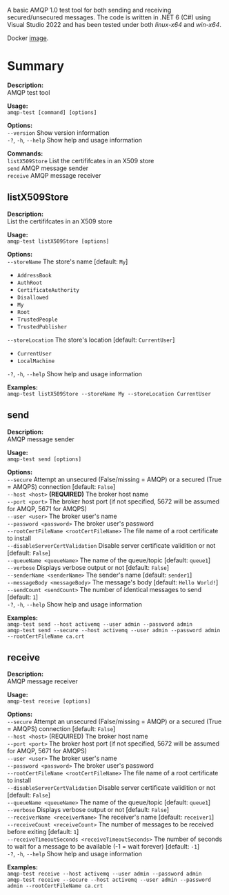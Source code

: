 A basic AMQP 1.0 test tool for both sending and receiving secured/unsecured messages. The code is written in .NET 6 (C#) using Visual Studio 2022 and has been tested under both *linux-x64* and *win-x64*.

Docker [image](https://hub.docker.com/repository/docker/danbrill/amqp-test).

# Summary

**Description:**<br>
AMQP test tool<br>

**Usage:**<br>
``amqp-test [command] [options]``<br>

**Options:**<br>
``--version`` Show version information<br>
``-?``, ``-h``, ``--help`` Show help and usage information<br>

**Commands:**<br>
``listX509Store`` List the certififcates in an X509 store<br>
``send`` AMQP message sender<br>
``receive`` AMQP message receiver<br>

## listX509Store<br>

**Description:**<br>
List the certififcates in an X509 store<br>

**Usage:**<br>
``amqp-test listX509Store [options]``<br>

**Options:**<br>
``--storeName`` The store's name [default: ``My``]
* ``AddressBook``
* ``AuthRoot``
* ``CertificateAuthority``
* ``Disallowed``
* ``My``
* ``Root``
* ``TrustedPeople``
* ``TrustedPublisher``

``--storeLocation`` The store's location [default: ``CurrentUser``]
* ``CurrentUser``
* ``LocalMachine``

``-?``, ``-h``, ``--help`` Show help and usage information

**Examples:**<br>
``amqp-test listX509Store --storeName My --storeLocation CurrentUser``

## send

**Description:**<br>
AMQP message sender<br>

**Usage:**<br>
``amqp-test send [options]``<br>

**Options:**<br>
``--secure`` Attempt an unsecured (False/missing = AMQP) or a secured (True = AMQPS) connection [default: ``False``]<br>
``--host <host>`` **(REQUIRED)** The broker host name<br>
``--port <port>`` The broker host port (if not specified, 5672 will be assumed for AMQP, 5671 for AMQPS)<br>
``--user <user>`` The broker user's name<br>
``--password <password>`` The broker user's password<br>
``--rootCertFileName <rootCertFileName>`` The file name of a root certificate to install<br>
``--disableServerCertValidation`` Disable server certificate validition or not [default: ``False``]<br>
``--queueName <queueName>`` The name of the queue/topic [default: ``queue1``]<br>
``--verbose`` Displays verbose output or not [default: ``False``]<br>
``--senderName <senderName>`` The sender's name [default: ``sender1``]<br>
``--messageBody <messageBody>`` The message's body [default: ``Hello World!``]<br>
``--sendCount <sendCount>`` The number of identical messages to send [default: ``1``]<br>
``-?``, ``-h``, ``--help`` Show help and usage information<br>

**Examples:**<br>
``amqp-test send --host activemq --user admin --password admin``<br>
``amqp-test send --secure --host activemq --user admin --password admin --rootCertFileName ca.crt``<br>

## receive

**Description:**<br>
AMQP message receiver<br>

**Usage:**<br>
``amqp-test receive [options]``<br>

**Options:**<br>
``--secure`` Attempt an unsecured (False/missing = AMQP) or a secured (True = AMQPS) connection [default: ``False``]<br>
``--host <host>`` (REQUIRED) The broker host name<br>
``--port <port>`` The broker host port (if not specified, 5672 will be assumed for AMQP, 5671 for AMQPS)<br>
``--user <user>`` The broker user's name<br>
``--password <password>`` The broker user's password<br>
``--rootCertFileName <rootCertFileName>`` The file name of a root certificate to install<br>
``--disableServerCertValidation`` Disable server certificate validition or not [default: ``False``]<br>
``--queueName <queueName>`` The name of the queue/topic [default: ``queue1``]<br>
``--verbose`` Displays verbose output or not [default: ``False``]<br>
``--receiverName <receiverName>`` The receiver's name [default: ``receiver1``]<br>
``--receiveCount <receiveCount>`` The number of messages to be received before exiting [default: ``1``]<br>
``--receiveTimeoutSeconds <receiveTimeoutSeconds>`` The number of seconds to wait for a message to be available (-1 = wait forever) [default: ``-1``]<br>
``-?``, ``-h``, ``--help`` Show help and usage information<br>

**Examples:**<br>
``amqp-test receive --host activemq --user admin --password admin``<br>
``amqp-test receive --secure --host activemq --user admin --password admin --rootCertFileName ca.crt``<br>
